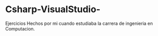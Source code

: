 # Csharp-VisualStudio-
Ejercicios Hechos por mi cuando estudiaba la carrera de ingenieria en Computacion.
